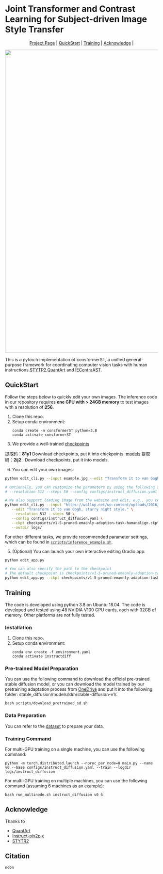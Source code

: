 # Joint Transformer and Contrast Learning for Subject-driven Image Style Transfer

<p align="center">
  <a href="https://github.com/haizhu12/HumSTN">Project Page</a> |
  <a href="#QuickStart">QuickStart</a> |
  <a href="#Training">Training</a> |
  <a href="#Acknowledge">Acknowledge</a> |
</p>

<div align="center">
  <img src="figure/teaser.png" width="1000"/>
</div>

This is a pytorch implementation of consformerST, a unified general-purpose framework for coordinating computer vision tasks with human instructions.[STYTR2](https://github.com/diyiiyiii/StyTR-2),[QuantArt](https://github.com/siyuhuang/QuantArt) and [IEContraAST](https://github.com/HalbertCH/IEContraAST).<br>

## QuickStart
Follow the steps below to quickly edit your own images. The inference code in our repository requires **one GPU with > 24GB memory** to test images with a resolution of **256**.

1. Clone this repo.
2. Setup conda environment:
   ```
   conda create -n consformerST python=3.8
   conda activate consformerST
   ```
3. We provide a well-trained [checkpoints](https://pan.baidu.com/s/13-l1Jcz340MjT3RBAS_9sA?pwd=81y1)
 
 提取码：**81y1**
Download checkpoints, put it into chickpoints.
 [models](链接：https://pan.baidu.com/s/14in-oWN3UeAXkb5p6Fe66g?pwd=2ij2)
提取码：**2ij2** .
Download checkpoints, put it into models.

6. You can edit your own images:
```bash
python edit_cli.py --input example.jpg --edit "Transform it to van Gogh, starry night style."

# Optionally, you can customize the parameters by using the following syntax: 
# --resolution 512 --steps 50 --config configs/instruct_diffusion.yaml --ckpt YOUR_CHECKPOINT --cfg-text 3.5 --cfg-image 1.25

# We also support loading image from the website and edit, e.g., you could run the command like this:
python edit_cli.py --input "https://wallup.net/wp-content/uploads/2016/01/207131-animals-nature-lion.jpg" \
   --edit "Transform it to van Gogh, starry night style." \
   --resolution 512 --steps 50 \
   --config configs/instruct_diffusion.yaml \
   --ckpt checkpoints/v1-5-pruned-emaonly-adaption-task-humanalign.ckpt \
   --outdir logs/
```
For other different tasks, we provide recommended parameter settings, which can be found in [`scripts/inference_example.sh`](./scripts/inference_example.sh).

5. (Optional) You can launch your own interactive editing Gradio app:
```bash
python edit_app.py 

# You can also specify the path to the checkpoint
# The default checkpoint is checkpoints/v1-5-pruned-emaonly-adaption-task-humanalign.ckpt
python edit_app.py --ckpt checkpoints/v1-5-pruned-emaonly-adaption-task-humanalign.ckpt
```

## Training
The code is developed using python 3.8 on Ubuntu 18.04. The code is developed and tested using 48 NVIDIA V100 GPU cards, each with 32GB of memory. Other platforms are not fully tested.

### Installation
1. Clone this repo.
2. Setup conda environment:
   ```
   conda env create -f environment.yaml
   conda activate instructdiff
   ```

### Pre-trained Model Preparation
You can use the following command to download the official pre-trained stable diffusion model, or you can download the model trained by our pretraining adaptation process from [OneDrive](https://mailustceducn-my.sharepoint.com/:u:/g/personal/aa397601_mail_ustc_edu_cn/EXJSMIpFev5Nj0kuKI88U1IBZDSjegp3G8ukku0OxRRjFQ?e=QhnnB4) and put it into the following folder: stable_diffusion/models/ldm/stable-diffusion-v1/.
   ```
   bash scripts/download_pretrained_sd.sh
   ```

### Data Preparation
You can refer to the [dataset](https://github.com/cientgu/InstructDiffusion/tree/main/dataset) to prepare your data.

### Training Command
For multi-GPU training on a single machine, you can use the following command:
   ```
   python -m torch.distributed.launch --nproc_per_node=8 main.py --name v0 --base configs/instruct_diffusion.yaml --train --logdir logs/instruct_diffusion
   ```

For multi-GPU training on multiple machines, you can use the following command (assuming 6 machines as an example):
   ```
   bash run_multinode.sh instruct_diffusion v0 6
   ```

## Acknowledge

Thanks to 
- [QuantArt](https://github.com/siyuhuang/QuantArt)
- [Instruct-pix2pix](https://github.com/timothybrooks/instruct-pix2pix)
- [STYTR2](https://github.com/diyiiyiii/StyTR-2)

## Citation

```
noon
```

